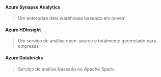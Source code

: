 #### **Azure Synapse Analytics**
> Um enterprise data warehouse baseado em nuvem

#### **Azure HDInsight**
> Um serviço de análise open-source e totalmente gerenciado para empresas

#### **Azure Databricks**
> Serviço de análise baseado no Apache Spark.

